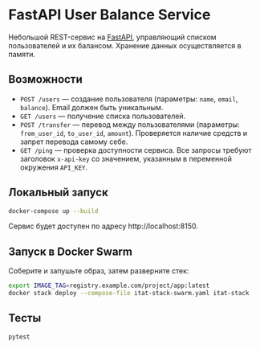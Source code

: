 # FastAPI User Balance Service

Небольшой REST-сервис на [FastAPI](https://fastapi.tiangolo.com/), управляющий списком пользователей и их балансом. Хранение данных осуществляется в памяти.

## Возможности

- `POST /users` — создание пользователя (параметры: `name`, `email`, `balance`). Email должен быть уникальным.
- `GET /users` — получение списка пользователей.
- `POST /transfer` — перевод между пользователями (параметры: `from_user_id`, `to_user_id`, `amount`). Проверяется наличие средств и запрет перевода самому себе.
- `GET /ping` — проверка доступности сервиса. Все запросы требуют заголовок `x-api-key` со значением, указанным в переменной окружения `API_KEY`.

## Локальный запуск

```bash
docker-compose up --build
```

Сервис будет доступен по адресу http://localhost:8150.

## Запуск в Docker Swarm

Соберите и запушьте образ, затем разверните стек:

```bash
export IMAGE_TAG=registry.example.com/project/app:latest
docker stack deploy --compose-file itat-stack-swarm.yaml itat-stack
```

## Тесты

```bash
pytest
```
